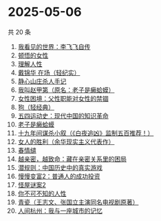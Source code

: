 # 2025-05-06

共 20 条

<!-- BEGIN WEREAD -->
<!-- 最后更新时间 2025-05-06 00:16:10 +0800 -->
1. [我看见的世界：李飞飞自传](https://weread.qq.com/web/bookDetail/76c32a50813ab9e4fg01737b)
1. [顿悟的女性](https://weread.qq.com/web/bookDetail/8cd32210813ab9b25g018136)
1. [理解人性](https://weread.qq.com/web/bookDetail/79632da0813ab9bb7g010002)
1. [戴锦华 在场（轻纪实）](https://weread.qq.com/web/bookDetail/7ec327d0813ab9e82g013d55)
1. [静心山庄杀人手记](https://weread.qq.com/web/bookDetail/16732c50813ab9e75g0183a0)
1. [我叫赵甲第（原名：老子是癞蛤蟆）](https://weread.qq.com/web/bookDetail/07832f80553b1f0785069e4)
1. [女性困境：父性职能对女性的禁锢](https://weread.qq.com/web/bookDetail/32832570813ab9d9bg0184bf)
1. [狗（轻经典）](https://weread.qq.com/web/bookDetail/fdb32e10813ab9e71g01054f)
1. [五四运动史：现代中国的知识革命](https://weread.qq.com/web/bookDetail/c0c32de0719875b1c0c3029)
1. [老子是癞蛤蟆](https://weread.qq.com/web/bookDetail/e6632110529542e66152d31)
1. [十九年间谋杀小叙（《白夜追凶》监制五百推荐！）](https://weread.qq.com/web/bookDetail/887320c0813ab9e7bg016c94)
1. [女人的胜利（余华现实主义代表作）](https://weread.qq.com/web/bookDetail/50132dc0813ab937dg0158cf)
1. [春情缱](https://weread.qq.com/web/bookDetail/667325c0813ab9de6g019eff)
1. [越亲密，越致命：藏在亲密关系里的困局](https://weread.qq.com/web/bookDetail/c0032170813ab9b25g015914)
1. [潜规则：中国历史中的真实游戏](https://weread.qq.com/web/bookDetail/03b32a705c668803be75fde)
1. [慢慢变富2：普通人的成功投资](https://weread.qq.com/web/bookDetail/30e32e00813ab9e36g01035e)
1. [怪屋谜案2](https://weread.qq.com/web/bookDetail/f3632570813ab9e44g0165ac)
1. [你不可不知的人性](https://weread.qq.com/web/bookDetail/bbe32320726cb7c7bbe431c)
1. [青瓷（王志文、张国立主演同名电视剧原著）](https://weread.qq.com/web/bookDetail/4e632c70813ab6dd3g015a46)
1. [人间杭州：我与一座城市的记忆](https://weread.qq.com/web/bookDetail/34e329a0727cf3ef34ec1a5)
<!-- END WEREAD -->